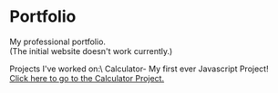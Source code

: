 # Portfolio
My professional portfolio.\
(The initial website doesn't work currently.)

Projects I've worked on:\\
  Calculator- My first ever Javascript Project!\
  [Click here to go to the Calculator Project.](https://thebrainycat.github.io/Portfolio/PortfolioWebsite/templates/calculator/index.html)
